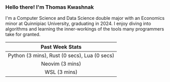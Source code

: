 
### Hello there! I'm Thomas Kwashnak

I'm a Computer Science and Data Science double major with an Economics
minor at Quinnipiac University, graduating in 2024.
I enjoy diving into algorithms and learning the inner-workings of the tools
many programmers take for granted.

| Past Week Stats |
| :---: |
| Python (3 mins), Rust (0 secs), Lua (0 secs) |
| Neovim (3 mins) |
| WSL (3 mins) |

